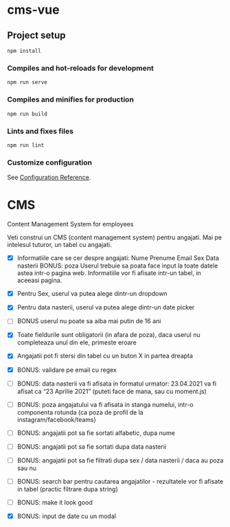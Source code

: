 # cms-vue

## Project setup
```
npm install
```

### Compiles and hot-reloads for development
```
npm run serve
```

### Compiles and minifies for production
```
npm run build
```

### Lints and fixes files
```
npm run lint
```

### Customize configuration
See [Configuration Reference](https://cli.vuejs.org/config/).

# CMS
Content Management System for employees

Veti construi un CMS (content management system) pentru angajati. Mai pe intelesul tuturor, un tabel cu angajati.

- [x] Informatiile care se cer despre angajati:
Nume
Prenume
Email
Sex
Data nasterii
BONUS: poza
Userul trebuie sa poata face input la toate datele astea intr-o pagina web. Informatiile vor fi afisate intr-un tabel, in aceeasi pagina.

- [x] Pentru Sex, userul va putea alege dintr-un dropdown
- [x] Pentru data nasterii, userul va putea alege dintr-un date picker 
- [ ] BONUS userul nu poate sa aiba mai putin de 16 ani
- [x] Toate fieldurile sunt obligatorii (in afara de poza), daca userul nu completeaza unul din ele, primeste eroare
- [x] Angajatii pot fi stersi din tabel cu un buton X in partea dreapta

 
- [x] BONUS: validare pe email cu regex
- [ ] BONUS: data nasterii va fi afisata in formatul urmator: 23.04.2021 va fi afisat ca “23 Aprilie 2021” (puteti face de mana, sau cu moment.js)
- [ ] BONUS: poza angajatului va fi afisata in stanga numelui, intr-o componenta rotunda (ca poza de profil de la instagram/facebook/teams)
- [ ] BONUS: angajatii pot sa fie sortati alfabetic, dupa nume
- [ ] BONUS: angajatii pot sa fie sortati dupa data nasterii
- [ ] BONUS: angajatii pot sa fie filtrati dupa sex / data nasterii / daca au poza sau nu
- [ ] BONUS: search bar pentru cautarea angajatilor - rezultatele vor fi afisate in tabel (practic filtrare dupa string)
- [ ] BONUS: make it look good
- [x] BONUS: input de date cu un modal